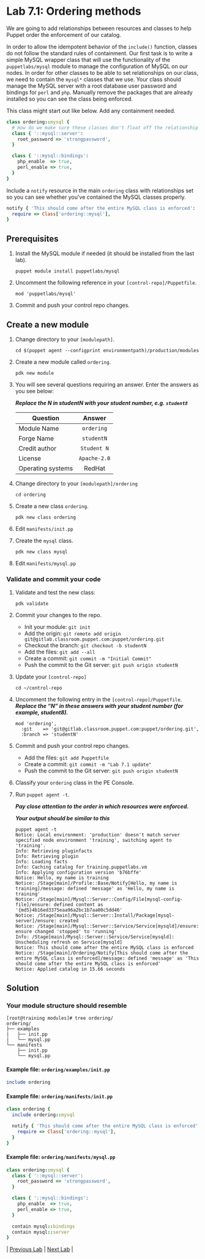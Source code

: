# Lab 7.1: Ordering methods

We are going to add relationships between resources and classes to help Puppet order the enforcement of our catalog.

In order to allow the idempotent behavior of the `include()` function, classes do not follow the standard rules of containment. Our first task is to write a simple MySQL wrapper class that will use the functionality of the `puppetlabs/mysql` module to manage the configuration of MySQL on our nodes. In order for other classes to be able to set relationships on our class, we need to contain the `mysql*` classes that we use. Your class should manage the MySQL server with a root database user password and bindings for `perl` and `php`. Manually remove the packages that are already installed so you can see the class being enforced.

This class might start out like below. Add any containment needed.

```ruby
class ordering::mysql {
  # How do we make sure these classes don't float off the relationship graph?
  class { '::mysql::server':
    root_password => 'strongpassword',
  }

  class { '::mysql::bindings':
    php_enable  => true,
    perl_enable => true,
  }
}
```

Include a `notify` resource in the main `ordering` class with relationships set so you can see whether you've contained the MySQL classes properly.

```ruby
notify { 'This should come after the entire MySQL class is enforced':
  require => Class['ordering::mysql'],
}
```

## Prerequisites

1. Install the MySQL module if needed (it should be installed from the last lab).

    ```puppet module install puppetlabs/mysql```

1. Uncomment the following reference in your `[control-repo]/Puppetfile`.

    `mod 'puppetlabs/mysql'`

1. Commit and push your control repo changes.

## Create a new module

1. Change directory to your `[modulepath]`.

    ```cd $(puppet agent --configprint environmentpath)/production/modules```

2. Create a new module called `ordering`.

    ```pdk new module```

3. You will see several questions requiring an answer. Enter the answers as you see below:

    **_Replace the N in studentN with your student number, e.g. `student8`_**

    | Question           | Answer              |
    | ------------------ |:-------------------:|
    | Module Name        | `ordering`          |
    | Forge Name         | `studentN`          |
    | Credit author      | `Student N`         |
    | License            | `Apache-2.0`        |
    | Operating systems  | RedHat              |

4. Change directory to your `[modulepath]/ordering`

    ```cd ordering```

5. Create a new class `ordering`.

    ```pdk new class ordering```

6. Edit `manifests/init.pp`
7. Create the `mysql` class.

    ```pdk new class mysql```

8. Edit `manifests/mysql.pp`

### Validate and commit your code

1. Validate and test the new class:

    ```pdk validate```

1. Commit your changes to the repo.
    * Init your module: `git init`
    * Add the origin: `git remote add origin git@gitlab.classroom.puppet.com:puppet/ordering.git`
    * Checkout the branch: `git checkout -b studentN`
    * Add the files: `git add --all`
    * Create a commit: `git commit -m "Initial Commit"`
    * Push the commit to the Git server: `git push origin studentN`

1. Update your `[control-repo]`

   ```cd ~/control-repo```

1. Uncomment the following entry in the `[control-repo]/Puppetfile`.
    **_Replace the “N” in these answers with your student number (for example, student8)._**

    ```plaintext
    mod 'ordering',
      :git    => 'git@gitlab.classroom.puppet.com:puppet/ordering.git',
      :branch => 'studentN'
    ```

1. Commit and push your control repo changes.
    * Add the files: `git add Puppetfile`
    * Create a commit: `git commit -m "Lab 7.1 update"`
    * Push the commit to the Git server: `git push origin studentN`
1. Classify your `ordering` class in the PE Console.
1. Run `puppet agent -t`.

    **_Pay close attention to the order in which resources were enforced._**

    **_Your output should be similar to this_**

    ```plaintext
    puppet agent -t
    Notice: Local environment: 'production' doesn't match server specified node environment 'training', switching agent to 'training'.
    Info: Retrieving pluginfacts
    Info: Retrieving plugin
    Info: Loading facts
    Info: Caching catalog for training.puppetlabs.vm
    Info: Applying configuration version 'b76bffe'
    Notice: Hello, my name is training
    Notice: /Stage[main]/Profile::Base/Notify[Hello, my name is training]/message: defined 'message' as 'Hello, my name is training'
    Notice: /Stage[main]/Mysql::Server::Config/File[mysql-config-file]/ensure: defined content as '{md5}4b16ed3375eaa96a2bc1b7aa00c5dd46'
    Notice: /Stage[main]/Mysql::Server::Install/Package[mysql-server]/ensure: created
    Notice: /Stage[main]/Mysql::Server::Service/Service[mysqld]/ensure: ensure changed 'stopped' to 'running'
    Info: /Stage[main]/Mysql::Server::Service/Service[mysqld]: Unscheduling refresh on Service[mysqld]
    Notice: This should come after the entire MySQL class is enforced
    Notice: /Stage[main]/Ordering/Notify[This should come after the entire MySQL class is enforced]/message: defined 'message' as 'This should come after the entire MySQL class is enforced'
    Notice: Applied catalog in 15.66 seconds
    ```

## Solution

### Your module structure should resemble

```plaintext
[root@training modules]# tree ordering/
ordering/
├── examples
|   ├── init.pp
|   └── mysql.pp
└── manifests
    ├── init.pp
    └── mysql.pp
```

#### Example file: `ordering/examples/init.pp`

```ruby
include ordering
```

#### Example file: `ordering/manifests/init.pp`

```ruby
class ordering {
  include ordering::mysql

  notify { 'This should come after the entire MySQL class is enforced':
    require => Class['ordering::mysql'],
  }
}
```

#### Example file: `ordering/manifests/mysql.pp`

```ruby
class ordering::mysql {
  class { '::mysql::server':
    root_password => 'strongpassword',
  }

  class { '::mysql::bindings':
    php_enable  => true,
    perl_enable => true,
  }

  contain mysql::bindings
  contain mysql::server
}
```

|  [Previous Lab](../lab-06.2-Iterating-with-each)  |  [Next Lab](../lab-07.2-Export-a-resource)  |
